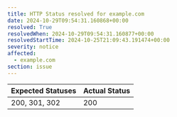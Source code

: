 ```yaml
---
title: HTTP Status resolved for example.com
date: 2024-10-29T09:54:31.160868+00:00
resolved: True
resolvedWhen: 2024-10-29T09:54:31.160877+00:00
resolvedStartTime: 2024-10-25T21:09:43.191474+00:00
severity: notice
affected:
  - example.com
section: issue
---
```


| Expected Statuses | Actual Status  |
|-------------------|----------------|
| 200, 301, 302 | 200 |

